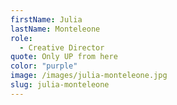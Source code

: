 ```yaml
---
firstName: Julia
lastName: Monteleone
role:
  - Creative Director
quote: Only UP from here
color: "purple"
image: /images/julia-monteleone.jpg
slug: julia-monteleone
---
```

